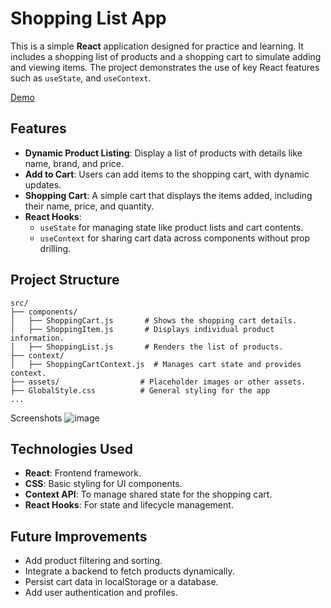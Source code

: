 # Shopping List App

This is a simple **React** application designed for practice and learning. It includes a shopping list of products and a shopping cart to simulate adding and viewing items. The project demonstrates the use of key React features such as `useState`, and `useContext`.

[Demo](https://shoppinglistlee.vercel.app/)
## Features

- **Dynamic Product Listing**: Display a list of products with details like name, brand, and price.
- **Add to Cart**: Users can add items to the shopping cart, with dynamic updates.
- **Shopping Cart**: A simple cart that displays the items added, including their name, price, and quantity.
- **React Hooks**:
  - `useState` for managing state like product lists and cart contents.
  - `useContext` for sharing cart data across components without prop drilling.

## Project Structure

```plaintext
src/
├── components/
│   ├── ShoppingCart.js       # Shows the shopping cart details.
│   ├── ShoppingItem.js       # Displays individual product information.
│   ├── ShoppingList.js       # Renders the list of products.
├── context/
│   ├── ShoppingCartContext.js  # Manages cart state and provides context.
├── assets/                  # Placeholder images or other assets.
├── GlobalStyle.css          # General styling for the app
...
```

Screenshots
![image](https://github.com/user-attachments/assets/7dd471e8-7984-43b5-ba78-cc2e4b9cd33d)

## Technologies Used

- **React**: Frontend framework.
- **CSS**: Basic styling for UI components.
- **Context API**: To manage shared state for the shopping cart.
- **React Hooks**: For state and lifecycle management.

## Future Improvements

- Add product filtering and sorting.
- Integrate a backend to fetch products dynamically.
- Persist cart data in localStorage or a database.
- Add user authentication and profiles.



